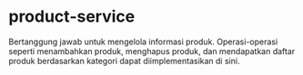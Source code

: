 # product-service
Bertanggung jawab untuk mengelola informasi produk. Operasi-operasi seperti menambahkan produk, menghapus produk, dan mendapatkan daftar produk berdasarkan kategori dapat diimplementasikan di sini.
